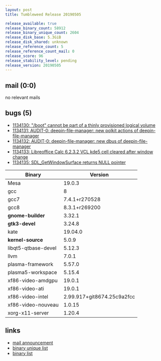 ```yaml
---
layout: post
title: Tumbleweed Release 20190505

release_available: true
release_binary_count: 58912
release_binary_unique_count: 2604
release_disk_base: 5.3GiB
release_disk_shared: unknown
release_reference_count: 5
release_reference_count_mail: 0
release_score: 96
release_stability_level: pending
release_version: 20190505
---
```


## mail (0:0)

no relevant mails

## bugs (5)

<!--more-->

- [1134130: "/boot" cannot be part of a thinly provisioned logical volume](https://bugzilla.opensuse.org/show_bug.cgi?id=1134130)
- [1134131: AUDIT-0: deepin-file-manager: new polkit actions of deepin-file-manager](https://bugzilla.opensuse.org/show_bug.cgi?id=1134131)
- [1134132: AUDIT-0: deepin-file-manager: new dbus of deepin-file-manager](https://bugzilla.opensuse.org/show_bug.cgi?id=1134132)
- [1134133: Libreoffice Calc 6.2.3.2 VCL kde5 cell cleared after window change](https://bugzilla.opensuse.org/show_bug.cgi?id=1134133)
- [1134135: SDL_GetWindowSurface returns NULL pointer](https://bugzilla.opensuse.org/show_bug.cgi?id=1134135)

Binary | Version
--- | ---
Mesa | 19.0.3
gcc | 8
gcc7 | 7.4.1+r270528
gcc8 | 8.3.1+r269200
**gnome-builder** | 3.32.1
**gtk3-devel** | 3.24.8
kate | 19.04.0
**kernel-source** | 5.0.9
libqt5-qtbase-devel | 5.12.3
llvm | 7.0.1
plasma-framework | 5.57.0
plasma5-workspace | 5.15.4
xf86-video-amdgpu | 19.0.1
xf86-video-ati | 19.0.1
xf86-video-intel | 2.99.917+git8674.25c9a2fcc
xf86-video-nouveau | 1.0.15
xorg-x11-server | 1.20.4

## links

- [mail announcement](https://lists.opensuse.org/opensuse-factory/2019-05/msg00061.html)
- [binary unique list](http://download.opensuse.org/history/20190505/rpm.unique.list)
- [binary list](http://download.opensuse.org/history/20190505/rpm.list)
